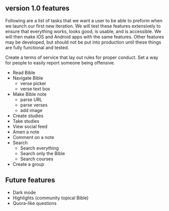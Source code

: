 ## version 1.0 features

Following are a list of tasks that we want a user to be able to preform when we launch our first new iteration. We will test these features extensively to ensure  that everything works, looks good, is usable, and is accessible. We will then make iOS and Android apps with the same features. Other features may be developed, but should not be put into production until these things are fully functional and tested. 

Create a terms of service that lay out rules for proper conduct. Set a way for people to easily report someone being offensive. 

* Read Bible
* Navigate Bible
	* verse picker
	* verse text box
* Make Bible note
	* parse URL
	* parse verses
	* add image
* Create studies
* Take studies
* View social feed
* Amen a note
* Comment on a note
* Search
	* Search everything
	* Search only the Bible
	* Search courses
* Create a group

## Future features

* Dark mode
* Highlights (community topical Bible)
* Quora-like questions
